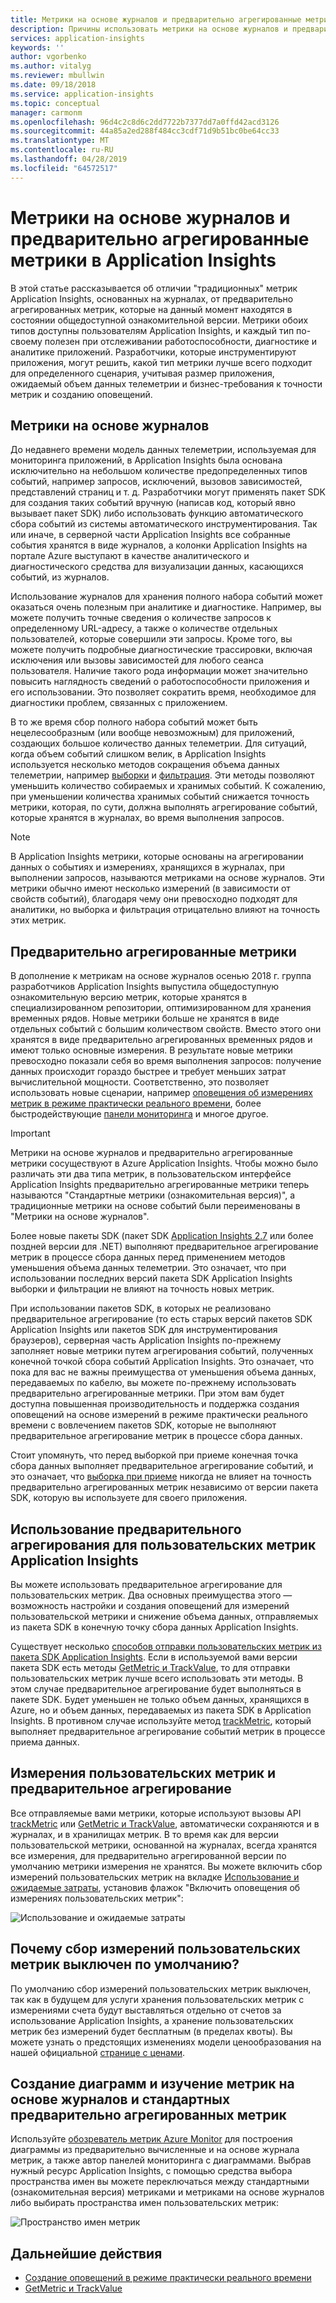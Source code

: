 ```yaml
---
title: Метрики на основе журналов и предварительно агрегированные метрики в Azure Application Insights | Microsoft Docs
description: Причины использовать метрики на основе журналов и предварительно агрегированные метрики в Azure Application Insights
services: application-insights
keywords: ''
author: vgorbenko
ms.author: vitalyg
ms.reviewer: mbullwin
ms.date: 09/18/2018
ms.service: application-insights
ms.topic: conceptual
manager: carmonm
ms.openlocfilehash: 96d4c2c8d6c2dd7722b7377dd7a0ffd42acd3126
ms.sourcegitcommit: 44a85a2ed288f484cc3cdf71d9b51bc0be64cc33
ms.translationtype: MT
ms.contentlocale: ru-RU
ms.lasthandoff: 04/28/2019
ms.locfileid: "64572517"
---
```

# <a name="log-based-and-pre-aggregated-metrics-in-application-insights"></a>Метрики на основе журналов и предварительно агрегированные метрики в Application Insights

В этой статье рассказывается об отличии "традиционных" метрик Application Insights, основанных на журналах, от предварительно агрегированных метрик, которые на данный момент находятся в состоянии общедоступной ознакомительной версии. Метрики обоих типов доступны пользователям Application Insights, и каждый тип по-своему полезен при отслеживании работоспособности, диагностике и аналитике приложений. Разработчики, которые инструментируют приложения, могут решить, какой тип метрики лучше всего подходит для определенного сценария, учитывая размер приложения, ожидаемый объем данных телеметрии и бизнес-требования к точности метрик и созданию оповещений.

## <a name="log-based-metrics"></a>Метрики на основе журналов

До недавнего времени модель данных телеметрии, используемая для мониторинга приложений, в Application Insights была основана исключительно на небольшом количестве предопределенных типов событий, например запросов, исключений, вызовов зависимостей, представлений страниц и т. д. Разработчики могут применять пакет SDK для создания таких событий вручную (написав код, который явно вызывает пакет SDK) либо использовать функцию автоматического сбора событий из системы автоматического инструментирования. Так или иначе, в серверной части Application Insights все собранные события хранятся в виде журналов, а колонки Application Insights на портале Azure выступают в качестве аналитического и диагностического средства для визуализации данных, касающихся событий, из журналов.

Использование журналов для хранения полного набора событий может оказаться очень полезным при аналитике и диагностике. Например, вы можете получить точные сведения о количестве запросов к определенному URL-адресу, а также о количестве отдельных пользователей, которые совершили эти запросы. Кроме того, вы можете получить подробные диагностические трассировки, включая исключения или вызовы зависимостей для любого сеанса пользователя. Наличие такого рода информации может значительно повысить наглядность сведений о работоспособности приложения и его использовании. Это позволяет сократить время, необходимое для диагностики проблем, связанных с приложением. 

В то же время сбор полного набора событий может быть нецелесообразным (или вообще невозможным) для приложений, создающих большое количество данных телеметрии. Для ситуаций, когда объем событий слишком велик, в Application Insights используется несколько методов сокращения объема данных телеметрии, например [выборки](https://docs.microsoft.com/azure/application-insights/app-insights-sampling) и [фильтрация](https://docs.microsoft.com/azure/application-insights/app-insights-api-filtering-sampling). Эти методы позволяют уменьшить количество собираемых и хранимых событий. К сожалению, при уменьшении количества хранимых событий снижается точность метрики, которая, по сути, должна выполнять агрегирование событий, которые хранятся в журналах, во время выполнения запросов.

> [!NOTE]
> В Application Insights метрики, которые основаны на агрегировании данных о событиях и измерениях, хранящихся в журналах, при выполнении запросов, называются метриками на основе журналов. Эти метрики обычно имеют несколько измерений (в зависимости от свойств событий), благодаря чему они превосходно подходят для аналитики, но выборка и фильтрация отрицательно влияют на точность этих метрик.

## <a name="pre-aggregated-metrics"></a>Предварительно агрегированные метрики

В дополнение к метрикам на основе журналов осенью 2018 г. группа разработчиков Application Insights выпустила общедоступную ознакомительную версию метрик, которые хранятся в специализированном репозитории, оптимизированном для хранения временных рядов. Новые метрики больше не хранятся в виде отдельных событий с большим количеством свойств. Вместо этого они хранятся в виде предварительно агрегированных временных рядов и имеют только основные измерения. В результате новые метрики превосходно показали себя во время выполнения запросов: получение данных происходит гораздо быстрее и требует меньших затрат вычислительной мощности. Соответственно, это позволяет использовать новые сценарии, например [оповещения об измерениях метрик в режиме практически реального времени](https://docs.microsoft.com/azure/monitoring-and-diagnostics/monitoring-near-real-time-metric-alerts), более быстродействующие [панели мониторинга](https://docs.microsoft.com/azure/application-insights/app-insights-dashboards) и многое другое.

> [!IMPORTANT]
> Метрики на основе журналов и предварительно агрегированные метрики сосуществуют в Azure Application Insights. Чтобы можно было различать эти два типа метрик, в пользовательском интерфейсе Application Insights предварительно агрегированные метрики теперь называются "Стандартные метрики (ознакомительная версия)", а традиционные метрики на основе событий были переименованы в "Метрики на основе журналов".

Более новые пакеты SDK (пакет SDK [Application Insights 2.7](https://www.nuget.org/packages/Microsoft.ApplicationInsights/2.7.2) или более поздней версии для .NET) выполняют предварительное агрегирование метрик в процессе сбора данных перед применением методов уменьшения объема данных телеметрии. Это означает, что при использовании последних версий пакета SDK Application Insights выборки и фильтрации не влияют на точность новых метрик.

При использовании пакетов SDK, в которых не реализовано предварительное агрегирование (то есть старых версий пакетов SDK Application Insights или пакетов SDK для инструментирования браузеров), серверная часть Application Insights по-прежнему заполняет новые метрики путем агрегирования событий, полученных конечной точкой сбора событий Application Insights. Это означает, что пока для вас не важны преимущества от уменьшения объема данных, передаваемых по кабелю, вы можете по-прежнему использовать предварительно агрегированные метрики. При этом вам будет доступна повышенная производительность и поддержка создания оповещений на основе измерений в режиме практически реального времени с вовлечением пакетов SDK, которые не выполняют предварительное агрегирование метрик в процессе сбора данных.

Стоит упомянуть, что перед выборкой при приеме конечная точка сбора данных выполняет предварительное агрегирование событий, и это означает, что [выборка при приеме](https://docs.microsoft.com/azure/application-insights/app-insights-sampling) никогда не влияет на точность предварительно агрегированных метрик независимо от версии пакета SDK, которую вы используете для своего приложения.  

## <a name="using-pre-aggregation-with-application-insights-custom-metrics"></a>Использование предварительного агрегирования для пользовательских метрик Application Insights

Вы можете использовать предварительное агрегирование для пользовательских метрик. Два основных преимущества этого — возможность настройки и создания оповещений для измерений пользовательской метрики и снижение объема данных, отправляемых из пакета SDK в конечную точку сбора данных Application Insights.

Существует несколько [способов отправки пользовательских метрик из пакета SDK Application Insights](https://docs.microsoft.com/azure/application-insights/app-insights-api-custom-events-metrics). Если в используемой вами версии пакета SDK есть методы [GetMetric и TrackValue](https://docs.microsoft.com/azure/application-insights/app-insights-api-custom-events-metrics#getmetric), то для отправки пользовательских метрик лучше всего использовать эти методы. В этом случае предварительное агрегирование будет выполняться в пакете SDK. Будет уменьшен не только объем данных, хранящихся в Azure, но и объем данных, передаваемых из пакета SDK в Application Insights. В противном случае используйте метод [trackMetric](https://docs.microsoft.com/azure/application-insights/app-insights-api-custom-events-metrics#trackmetric), который выполняет предварительное агрегирование событий метрик в процессе приема данных.

## <a name="custom-metrics-dimensions-and-pre-aggregation"></a>Измерения пользовательских метрик и предварительное агрегирование

Все отправляемые вами метрики, которые используют вызовы API [trackMetric](https://docs.microsoft.com/azure/application-insights/app-insights-api-custom-events-metrics#trackmetric) или [GetMetric и TrackValue](https://docs.microsoft.com/azure/application-insights/app-insights-api-custom-events-metrics#getmetric), автоматически сохраняются и в журналах, и в хранилищах метрик. В то время как для версии пользовательской метрики, основанной на журналах, всегда хранятся все измерения, для предварительно агрегированной версии по умолчанию метрики измерения не хранятся. Вы можете включить сбор измерений пользовательских метрик на вкладке [Использование и ожидаемые затраты](https://docs.microsoft.com/azure/application-insights/app-insights-pricing), установив флажок "Включить оповещения об измерениях пользовательских метрик": 

![Использование и ожидаемые затраты](./media/pre-aggregated-metrics-log-metrics/001-cost.png)

## <a name="why-is-collection-of-custom-metrics-dimensions-turned-off-by-default"></a>Почему сбор измерений пользовательских метрик выключен по умолчанию?

По умолчанию сбор измерений пользовательских метрик выключен, так как в будущем для услуги хранения пользовательских метрик с измерениями счета будут выставляться отдельно от счетов за использование Application Insights, а хранение пользовательских метрик без измерений будет бесплатным (в пределах квоты). Вы можете узнать о предстоящих изменениях модели ценообразования на нашей официальной [странице с ценами](https://azure.microsoft.com/pricing/details/monitor/).

## <a name="creating-charts-and-exploring-log-based-and-standard-pre-aggregated-metrics"></a>Создание диаграмм и изучение метрик на основе журналов и стандартных предварительно агрегированных метрик

Используйте [обозреватель метрик Azure Monitor](../platform/metrics-getting-started.md) для построения диаграммы из предварительно вычисленные и на основе журнала метрик, а также автор панелей мониторинга с диаграммами. Выбрав нужный ресурс Application Insights, с помощью средства выбора пространства имен вы можете переключаться между стандартными (ознакомительная версия) метриками и метриками на основе журналов либо выбирать пространства имен пользовательских метрик:

![Пространство имен метрик](./media/pre-aggregated-metrics-log-metrics/002-metric-namespace.png)

## <a name="next-steps"></a>Дальнейшие действия

* [Создание оповещений в режиме практически реального времени](https://docs.microsoft.com/azure/monitoring-and-diagnostics/monitoring-near-real-time-metric-alerts)
* [GetMetric и TrackValue](https://docs.microsoft.com/azure/application-insights/app-insights-api-custom-events-metrics#getmetric)
